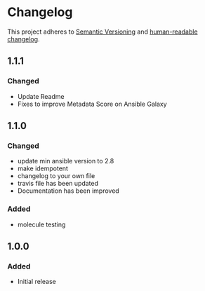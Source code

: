 # Changelog

This project adheres to [Semantic Versioning](https://semver.org/spec/v2.0.0.html)
and [human-readable changelog](https://keepachangelog.com/en/1.0.0/).

## 1.1.1

### Changed

- Update Readme
- Fixes to improve Metadata Score on Ansible Galaxy

## 1.1.0

### Changed

- update min ansible version to 2.8
- make idempotent
- changelog to your own file
- travis file has been updated
- Documentation has been improved

### Added

- molecule testing

## 1.0.0

### Added

- Initial release
